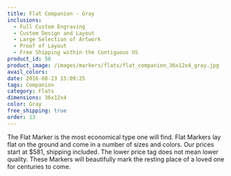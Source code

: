 ```yaml
---
title: Flat Companion - Gray
inclusions:
  - Full Custom Engraving
  - Custom Design and Layout
  - Large Selection of Artwork
  - Proof of Layout
  - Free Shipping within the Contiguous US
product_id: 58
product_image: /images/markers/flats/flat_companion_36x12x4_gray.jpg
avail_colors: 
date: 2016-08-23 15:09:25
tags: Companion
category: Flats
dimensions: 36x12x4
color: Gray
free_shipping: true
order: 13
---
```

The Flat Marker is the most economical type one will find. Flat Markers lay flat on the ground and come in a number of sizes and colors. Our prices start at $581, shipping included. The lower price tag does not mean lower quality. These Markers will beautifully mark the resting place of a loved one for centuries to come.